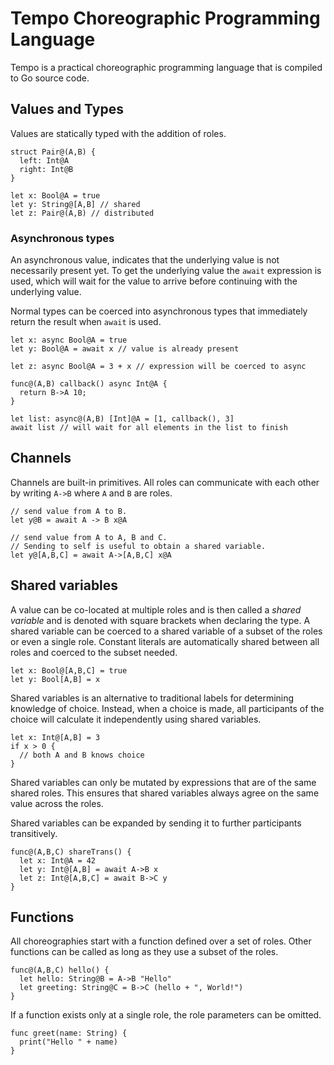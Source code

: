 # Tempo Choreographic Programming Language

Tempo is a practical choreographic programming language that is compiled to Go source code.

## Values and Types

Values are statically typed with the addition of roles.

```
struct Pair@(A,B) {
  left: Int@A
  right: Int@B
}

let x: Bool@A = true
let y: String@[A,B] // shared
let z: Pair@(A,B) // distributed
```

### Asynchronous types

An asynchronous value, indicates that the underlying value is not necessarily present yet.
To get the underlying value the `await` expression is used, which will wait for the value to arrive before continuing with the underlying value.

Normal types can be coerced into asynchronous types that immediately return the result when `await` is used.

```
let x: async Bool@A = true
let y: Bool@A = await x // value is already present

let z: async Bool@A = 3 + x // expression will be coerced to async

func@(A,B) callback() async Int@A {
  return B->A 10;
}

let list: async@(A,B) [Int]@A = [1, callback(), 3]
await list // will wait for all elements in the list to finish
```

## Channels

Channels are built-in primitives.
All roles can communicate with each other by writing `A->B` where `A` and `B` are roles.

```
// send value from A to B.
let y@B = await A -> B x@A

// send value from A to A, B and C.
// Sending to self is useful to obtain a shared variable.
let y@[A,B,C] = await A->[A,B,C] x@A
```

## Shared variables

A value can be co-located at multiple roles and is then called a _shared variable_ and is denoted with square brackets when declaring the type.
A shared variable can be coerced to a shared variable of a subset of the roles or even a single role.
Constant literals are automatically shared between all roles and coerced to the subset needed.

```
let x: Bool@[A,B,C] = true
let y: Bool[A,B] = x
```

Shared variables is an alternative to traditional labels for determining knowledge of choice.
Instead, when a choice is made, all participants of the choice will calculate it independently using shared variables.

```
let x: Int@[A,B] = 3
if x > 0 {
  // both A and B knows choice
}
```

Shared variables can only be mutated by expressions that are of the same shared roles.
This ensures that shared variables always agree on the same value across the roles.

Shared variables can be expanded by sending it to further participants transitively.

```
func@(A,B,C) shareTrans() {
  let x: Int@A = 42
  let y: Int@[A,B] = await A->B x
  let z: Int@[A,B,C] = await B->C y
}
```

## Functions

All choreographies start with a function defined over a set of roles.
Other functions can be called as long as they use a subset of the roles.

```
func@(A,B,C) hello() {
  let hello: String@B = A->B "Hello"
  let greeting: String@C = B->C (hello + ", World!")
}
```

If a function exists only at a single role, the role parameters can be omitted.

```
func greet(name: String) {
  print("Hello " + name)
}
```
